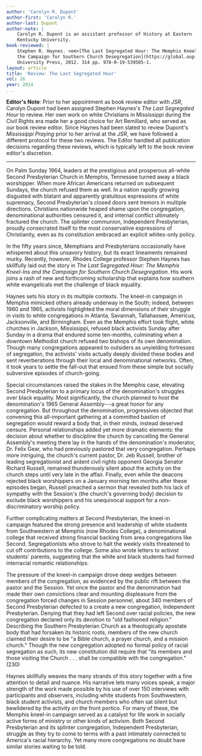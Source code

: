 ```yaml
---
author: 'Carolyn R. Dupont'
author-first: 'Carolyn R.'
author-last: Dupont
author-note: |
    Carolyn R. Dupont is an assistant professor of History at Eastern
    Kentucky University.
book-reviewed: |
    Stephen R. Haynes. <em>[The Last Segregated Hour: The Memphis Kneel-Ins and
    the Campaign for Southern Church Desegregation](https://global.oup.com/academic/product/the-last-segregated-hour-9780195395051?cc=us&lang=en&)</em>. New York: Oxford
    University Press, 2012. 314 pp. 978-0-19-539505-1.
layout: article
title: 'Review: The Last Segregated Hour'
vol: 16
year: 2014
...
```


**Editor's Note**: Prior to her appointment as book review editor with
*JSR*, Carolyn Dupont had been assigned Stephen Haynes's *The Last
Segregated Hour* to review. Her own work on white Christians in
Mississippi during the Civil Rights era made her a good choice for Art
Remillard, who served as our book review editor. Since Haynes had been
slated to review Dupont's *Mississippi Praying* prior to her arrival at
the *JSR*, we have followed a different protocol for these two reviews.
The Editor handled all publication decisions regarding these reviews,
which is typically left to the book review editor's discretion.

---

On Palm Sunday 1964, leaders at the prestigious and prosperous all-white
Second Presbyterian Church in Memphis, Tennessee turned away a black
worshipper. When more African Americans returned on subsequent Sundays,
the church refused them as well. In a nation rapidly growing disgusted
with blatant and apparently gratuitous expressions of white supremacy,
Second Presbyterian's closed doors sent tremors in multiple directions.
Christians nationwide heaped shame upon the congregation, denominational
authorities censured it, and internal conflict ultimately fractured the
church. The splinter communion, Independent Presbyterian, proudly
consecrated itself to the most conservative expressions of Christianity,
even as its constitution embraced an explicit whites-only policy.

In the fifty years since, Memphians and Presbyterians occasionally have
whispered about this unsavory history, but its exact lineaments remained
murky. Recently, however, Rhodes College professor Stephen Haynes has
skillfully laid out the story in *The Last Segregated Hour: The Memphis
Kneel-Ins and the Campaign for Southern Church Desegregation*. His work
joins a rash of new and forthcoming scholarship that explains how
southern white evangelicals met the challenge of black equality.

Haynes sets his story in its multiple contexts. The kneel-in campaign in
Memphis mimicked others already underway in the South; indeed, between
1960 and 1965, activists highlighted the moral dimensions of their
struggle in visits to white congregations in Atlanta, Savannah,
Tallahassee, Americus, Jacksonville, and Birmingham. Even as the Memphis
effort took flight, white churches in Jackson, Mississippi, refused
black activists Sunday after Sunday in a drama that endured some
ten-months, culminating when a downtown Methodist church refused two
bishops of its own denomination. Though many congregations appeared to
outsiders as unyielding fortresses of segregation, the activists' visits
actually deeply divided these bodies and sent reverberations through
their local and denominational networks. Often, it took years to settle
the fall-out that ensued from these simple but socially subversive
episodes of church-going.

Special circumstances raised the stakes in the Memphis case, elevating
Second Presbyterian to a primary locus of the denomination's struggles
over black equality. Most significantly, the church planned to host the
denomination's 1965 General Assembly---a great honor for any
congregation. But throughout the denomination, progressives objected
that convening this all-important gathering at a committed bastion of
segregation would reward a body that, in their minds, instead deserved
censure. Personal relationships added yet more dramatic elements: the
decision about whether to discipline the church by cancelling the
General Assembly's meeting there lay in the hands of the denomination's
moderator, Dr. Felix Gear, who had previously pastored that very
congregation. Perhaps more intriguing, the church's current pastor, Dr.
Jeb Russell, brother of leading segregationist and ardent civil rights
opponent Georgia Senator Richard Russell, remained thunderously silent
about the activity on the church steps until very late in the affair.
Finally, even while the deacons rejected black worshippers on a January
morning ten months after these episodes began, Russell preached a sermon
that revealed both his lack of sympathy with the Session's (the church's
governing body) decision to exclude black worshippers and his
unequivocal support for a non-discriminatory worship policy.

Further complicating matters at Second Presbyterian, the kneel-in
campaign featured the strong presence and leadership of white students
from Southwestern at Memphis (now Rhodes College), a denominational
college that received strong financial backing from area congregations
like Second. Segregationists who strove to halt the weekly visits
threatened to cut off contributions to the college. Some also wrote
letters to activist students' parents, suggesting that the white and
black students had formed interracial romantic relationships.

The pressure of the kneel-in campaign drove deep wedges between members
of the congregation, as evidenced by the public rift between the pastor
and the Session. Yet once the pastor and the denomination had made their
own convictions clear and mounting displeasure from the congregation
forced changes in Session personnel, about 340 members of Second
Presbyterian defected to a create a new congregation, Independent
Presbyterian. Denying that they had left Second over racial policies,
the new congregation declared only its devotion to "old fashioned
religion." Describing the Southern Presbyterian Church as a
theologically apostate body that had forsaken its historic roots,
members of the new church claimed their desire to be "a Bible church, a
prayer church, and a mission church." Though the new congregation
adopted no formal policy of racial segregation as such, its new
constitution did require that "its members and those visiting the Church
. . . shall be compatible with the congregation." (230)

Haynes skillfully weaves the many strands of this story together with a
fine attention to detail and nuance. His narrative lets many voices
speak, a major strength of the work made possible by his use of over 150
interviews with participants and observers, including white students
from Southwestern, black student activists, and church members who often
sat silent but bewildered by the activity on the front portico. For many
of these, the Memphis kneel-in campaign served as a catalyst for life
work in socially active forms of ministry or other kinds of activism.
Both Second Presbyterian and its splinter congregation, Independent
Presbyterian, struggle as they try to come to terms with a past
intimately connected to America's racial hierarchy. Yet many more
congregations no doubt have similar stories waiting to be told.

